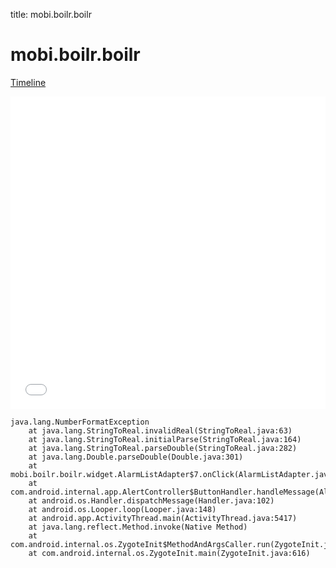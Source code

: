 title: mobi.boilr.boilr

# mobi.boilr.boilr

[Timeline](./vis-timeline.html)

<iframe src="./vis-timeline.html" width="100%" height="500px" style="border:none;"></iframe>

```
java.lang.NumberFormatException
	at java.lang.StringToReal.invalidReal(StringToReal.java:63)
	at java.lang.StringToReal.initialParse(StringToReal.java:164)
	at java.lang.StringToReal.parseDouble(StringToReal.java:282)
	at java.lang.Double.parseDouble(Double.java:301)
	at mobi.boilr.boilr.widget.AlarmListAdapter$7.onClick(AlarmListAdapter.java:170)
	at com.android.internal.app.AlertController$ButtonHandler.handleMessage(AlertController.java:163)
	at android.os.Handler.dispatchMessage(Handler.java:102)
	at android.os.Looper.loop(Looper.java:148)
	at android.app.ActivityThread.main(ActivityThread.java:5417)
	at java.lang.reflect.Method.invoke(Native Method)
	at com.android.internal.os.ZygoteInit$MethodAndArgsCaller.run(ZygoteInit.java:726)
	at com.android.internal.os.ZygoteInit.main(ZygoteInit.java:616)

```



